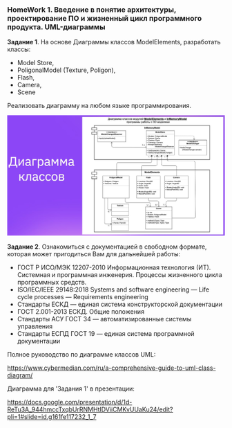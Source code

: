 ### HomeWork 1. Введение в понятие архитектуры, проектирование ПО и жизненный цикл программного продукта. UML-диаграммы

**Задание 1**. На основе Диаграммы классов ModelElements, разработать классы: 
- Model Store, 
- PoligonalModel (Texture, Poligon), 
- Flash, 
- Camera, 
- Scene 

Реализовать диаграмму на любом языке программирования.

![](src/001.jpg)

**Задание 2**. Ознакомиться с документацией в свободном формате, которая может пригодиться Вам для дальнейшей работы:

- ГОСТ Р ИСО/МЭК 12207-2010 Информационная технология (ИТ). Системная и программная инженерия. Процессы жизненного цикла программных средств.
- ISO/IEC/IEEE 29148:2018 Systems and software engineering — Life cycle processes — Requirements engineering
- Стандарты ЕСКД — единая система конструкторской документации
- ГОСТ 2.001-2013 ЕСКД. Общие положения
- Стандарты АСУ ГОСТ 34 — автоматизированные системы управления
- Стандарты ЕСПД ГОСТ 19 — единая система программной документации

Полное руководство по диаграмме классов UML:

https://www.cybermedian.com/ru/a-comprehensive-guide-to-uml-class-diagram/

Диаграмма для 'Задания 1' в презентации:

https://docs.google.com/presentation/d/1d-ReTu3A_944hmccTxqbUrRNMHtIDViiCMKvUUaKu24/edit?pli=1#slide=id.g161fe117232_1_7
